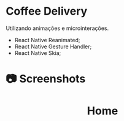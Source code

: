# Coffee Delivery

Utilizando animações e microinterações.

- React Native Reanimated;
- React Native Gesture Handler;
- React Native Skia;

# :camera: Screenshots

<div align="center">
  <h1>Home</h1>
</div>

